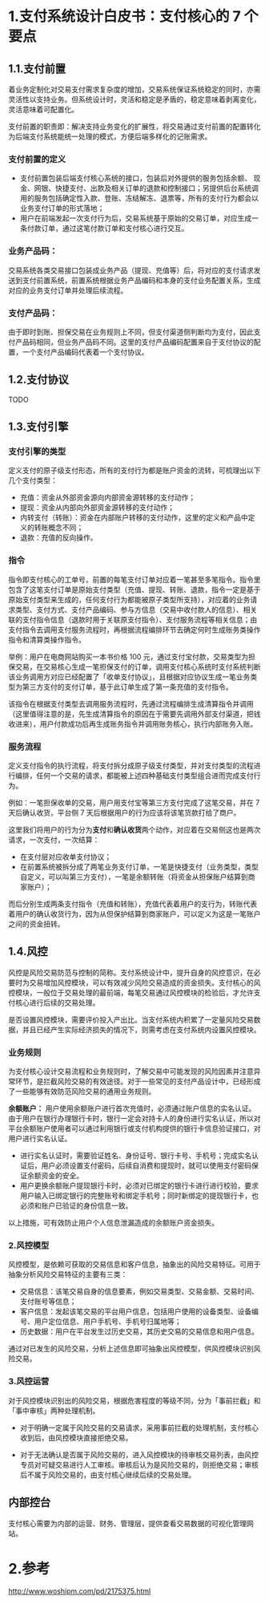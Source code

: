 # 1.支付系统设计白皮书：支付核心的 7 个要点

## 1.1.支付前置

着业务定制化对交易支付需求复杂度的增加，交易系统保证系统稳定的同时，亦需灵活性以支持业务。但系统设计时，灵活和稳定是矛盾的，稳定意味着剥离变化，灵活意味着可配置化。

支付前置的职责即：解决支持业务变化的扩展性，将交易通过支付前置的配置转化为后端支付系统能统一处理的模式，方便后端多样化的记账需求。

### 支付前置的定义

* 支付前置包装后端支付核心系统的接口，包装后对外提供的服务包括余额、 现金、网银、快捷支付、出款及相关订单的退款和控制接口；另提供后台系统调用的服务包括确定性入款、登账、冻结解冻、退票等，所有的支付行为都会以业务支付订单的形式落地；
* 用户在前端发起一次支付行为后，交易系统基于原始的交易订单，对应生成一条付款订单，通过这笔付款订单和支付核心进行交互。

### 业务产品码：

交易系统各类交易接口包装成业务产品（提现、充值等）后，将对应的支付请求发送到支付前置系统，前置系统根据业务产品编码和本身的支付业务配置关系，生成对应的业务支付订单并处理后续流程。

### 支付产品码：

由于即时到账、担保交易在业务规则上不同，但支付渠道侧判断均为支付，因此支付产品码相同，但业务产品码不同。这里的支付产品编码配置来自于支付协议的配置，一个支付产品编码代表着一个支付协议。


## 1.2.支付协议

TODO 


## 1.3.支付引擎

### 支付引擎的类型
定义支付的原子级支付形态，所有的支付行为都是账户资金的流转，可梳理出以下几个支付类型：

* 充值：资金从外部资金源向内部资金源转移的支付动作；
* 提现：资金从内部向外部资金源转移的支付动作；
* 内转支付（转账）：资金在内部账户转移的支付动作，这里的定义和产品中定义的转账概念不同；
* 退款：充值的反向操作。

### 指令

指令即支付核心的工单号，前置的每笔支付订单对应着一笔甚至多笔指令。指令里包含了这笔支付订单是原始支付类型（充值、提现、转账、退款，指令一定是基于原始支付类型来生成的，任何支付行为都能被原子类型所支持），对应着的业务请求类型、支付方式、支付产品编码、参与方信息（交易中收付款人的信息）、相关联的支付指令信息（退款时用于关联原支付指令）、支付服务流程等相关信息；由支付指令去调用支付服务流程时，再根据流程编排环节去确定何时生成账务类操作指令和清算类操作指令。

举例：用户在电商网站购买一本书价格 100 元，通过支付宝付款，交易类型为担保交易，在交易核心生成一笔担保支付的订单，调用支付核心系统时支付系统判断该业务调用方对应已经配置了「收单支付协议」，且根据对应协议生成一笔业务类型为第三方支付的支付订单，基于此订单生成了第一条充值的支付指令。

该指令在根据支付类型去调用服务流程时，先通过流程编排生成清算指令并调用（这里值得注意的是，先生成清算指令的原因在于需要先调用外部支付渠道，把钱收进来），用户付款成功后再生成账务指令并调用账务核心，执行内部账务入账。

### 服务流程
定义支付指令的执行流程，将支付拆分成原子级支付类型，并对支付类型的流程进行编排，任何一个交易的请求，都能被上述四种基础支付类型组合进而完成支付行为。

例如：一笔担保收单的交易，用户用支付宝等第三方支付完成了这笔交易，并在 7 天后确认收货，平台侧 7 天后根据用户的行为应该将该笔货款打给了商户。

这里我们将用户的行为分为**支付**和**确认收货**两个动作，对应着在交易侧这也是两次请求，一次支付，一次结算：

* 在支付层对应收单支付协议；
* 在前置系统被拆分成了两笔业务支付订单，一笔是快捷支付（业务类型，类型自定义，可以叫第三方支付），一笔是余额转账（将资金从担保账户结算到商家账户）；

而后分别生成两条支付指令（充值和转账），充值代表着用户的支行为，转账代表着用户的确认收货行为，因为从但保护结算到商家账户，可以定义为这是一笔账户之间的资金扭转。

## 1.4.风控

风控是风险交易防范与控制的简称。支付系统设计中，提升自身的风控意识，在必要时为交易增加风控模块，可以有效减少风险交易造成的资金损失。支付核心的风控模块，一般位于交易处理的最前端，每笔交易通过风控模块的检验后，才允许支付核心进行后续的交易处理。

是否设置风控模块，需要评价投入产出比。当支付系统内积累了一定量风险交易数据，并且已经产生实际经济损失的情况下，则需考虑在支付系统内设置风控模块。

### 业务规则

为支付核心设计交易流程和业务规则时，了解交易中可能发现的风险因素并注意异常环节，是拦截风险交易的有效途径。对于一些常见的支付产品设计中，已经形成了一些能够有效防范风险交易的通用业务规则。

**余额账户：**
用户使用余额账户进行首次充值时，必须通过账户信息的实名认证。由于用户在银行办理银行卡时，银行一定会对持卡人的身份进行实名认证，所以对平台余额账户使用者可以通过利用银行或支付机构提供的银行卡信息验证接口，对用户进行实名认证。

* 进行实名认证时，需要验证姓名、身份证号、银行卡号、手机号；完成实名认证后，用户必须设置支付密码，后续自消费和提现时，就可以使用支付密码保证余额资金的安全。
* 用户更换余额账户提现银行卡时，必须对已绑定的银行卡进行进行校验，要求用户输入已绑定银行的完整账号和绑定手机号；同时新绑定的提现银行卡，也必须和账户已验证的身份信息一致。

以上措施，可有效防止用户个人信息泄漏造成的余额账户资金损失。

### 2.风控模型

风控模型，是依赖可获取的交易信息和客户信息，抽象出的风险交易特征。可用于抽象分析风险交易特征的主要有三类：

* 交易信息：该笔交易自身的信息要素，例如交易类型、交易金额、交易时间、支付账号等信息；
* 客户信息：发起该笔交易的平台用户信息，包括用户使用的设备类型、设备编号、用户定位信息、用户手机号、手机号归属地等；
* 历史数据：用户在平台发生过历史交易，其历史交易的交易信息和用户信息。

通过对已发生的风险交易，分析上述信息即可抽象出风控模型，供风控模块识别风险交易。

### 3.风控运营

对于风控模块识别出的风险交易，根据危害程度的等级不同，分为「事前拦截」和「事中审核」两种处理机制。

* 对于明确一定属于风险交易的交易请求，采用事前拦截的处理机制，支付核心收到后，由风控模块直接拒绝交易。

* 对于无法确认是否属于风险交易的，进入风控模块的待审核交易列表，由风控专员对可疑交易进行人工审核。审核后认为是风险交易的，则拒绝交易；审核后不属于风险交易的，由支付核心继续后续的交易处理。

## 内部控台

支付核心需要为内部的运营、财务、管理层，提供查看交易数据的可视化管理网站。


# 2.参考
http://www.woshipm.com/pd/2175375.html




